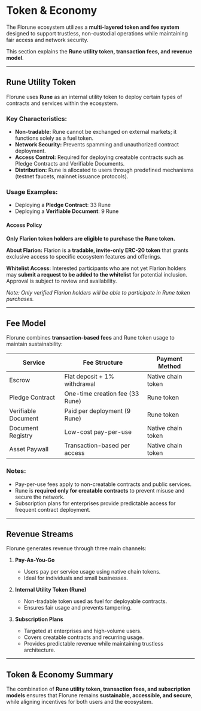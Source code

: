 # Token & Economy

The Florune ecosystem utilizes a **multi-layered token and fee system** designed to support trustless, non-custodial operations while maintaining fair access and network security.

This section explains the **Rune utility token, transaction fees, and revenue model**.

---

## Rune Utility Token

Florune uses **Rune** as an internal utility token to deploy certain types of contracts and services within the ecosystem.

### Key Characteristics:

* **Non-tradable:** Rune cannot be exchanged on external markets; it functions solely as a fuel token.
* **Network Security:** Prevents spamming and unauthorized contract deployment.
* **Access Control:** Required for deploying creatable contracts such as Pledge Contracts and Verifiable Documents.
* **Distribution:** Rune is allocated to users through predefined mechanisms (testnet faucets, mainnet issuance protocols).

### Usage Examples:

* Deploying a **Pledge Contract**: 33 Rune
* Deploying a **Verifiable Document**: 9 Rune

 #### Access Policy

 **Only Flarion token holders are eligible to purchase the Rune token.**

 **About Flarion:**
 Flarion is a **tradable, invite-only ERC-20 token** that grants exclusive access to specific ecosystem features and offerings.

 **Whitelist Access:**
 Interested participants who are not yet Flarion holders may **submit a request to be added to the whitelist** for potential inclusion. Approval is subject to review and availability.

 *Note: Only verified Flarion holders will be able to participate in Rune token purchases.*



---

## Fee Model

Florune combines **transaction-based fees** and Rune token usage to maintain sustainability:

| Service             | Fee Structure                   | Payment Method     |
| ------------------- | ------------------------------- | ------------------ |
| Escrow              | Flat deposit + 1% withdrawal    | Native chain token |
| Pledge Contract     | One-time creation fee (33 Rune) | Rune token         |
| Verifiable Document | Paid per deployment (9 Rune)    | Rune token         |
| Document Registry   | Low-cost pay-per-use            | Native chain token |
| Asset Paywall       | Transaction-based per access    | Native chain token |

### Notes:

* Pay-per-use fees apply to non-creatable contracts and public services.
* Rune is **required only for creatable contracts** to prevent misuse and secure the network.
* Subscription plans for enterprises provide predictable access for frequent contract deployment.

---

## Revenue Streams

Florune generates revenue through three main channels:

1. **Pay-As-You-Go**

   * Users pay per service usage using native chain tokens.
   * Ideal for individuals and small businesses.

2. **Internal Utility Token (Rune)**

   * Non-tradable token used as fuel for deployable contracts.
   * Ensures fair usage and prevents tampering.

3. **Subscription Plans**

   * Targeted at enterprises and high-volume users.
   * Covers creatable contracts and recurring usage.
   * Provides predictable revenue while maintaining trustless architecture.

---

## Token & Economy Summary

The combination of **Rune utility token, transaction fees, and subscription models** ensures that Florune remains **sustainable, accessible, and secure**, while aligning incentives for both users and the ecosystem.
